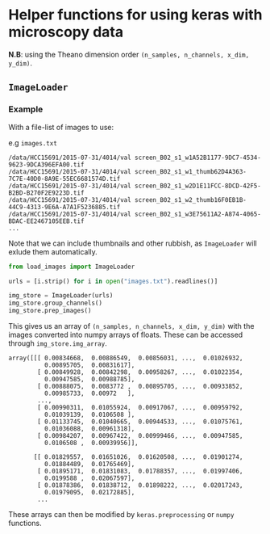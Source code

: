 # Helper functions for using keras with microscopy data


**N.B**: using the Theano dimension order `(n_samples, n_channels, x_dim, y_dim)`.


## `ImageLoader`

### Example

With a file-list of images to use:

e.g `images.txt`
```
/data/HCC15691/2015-07-31/4014/val screen_B02_s1_w1A52B1177-9DC7-4534-9623-9DCA396EFA00.tif
/data/HCC15691/2015-07-31/4014/val screen_B02_s1_w1_thumb62D4A363-7C7E-40D0-8A9E-55EC6681574D.tif
/data/HCC15691/2015-07-31/4014/val screen_B02_s1_w2D1E11FCC-8DCD-42F5-B2BD-B270F2E9223D.tif
/data/HCC15691/2015-07-31/4014/val screen_B02_s1_w2_thumb16F0EB1B-44C9-4313-9E6A-A7A1F5236885.tif
/data/HCC15691/2015-07-31/4014/val screen_B02_s1_w3E75611A2-A874-4065-BDAC-EE2467105EEB.tif
...
```

Note that we can include thumbnails and other rubbish, as `ImageLoader` will exlude them automatically.

```python
from load_images import ImageLoader

urls = [i.strip() for i in open("images.txt").readlines()]

img_store = ImageLoader(urls)
img_store.group_channels()
img_store.prep_images()
```

This gives us an array of `(n_samples, n_channels, x_dim, y_dim)` with the images converted into numpy arrays of floats. These can be accessed through `img_store.img_array`.

```
array([[[ 0.00834668,  0.00886549,  0.00856031, ...,  0.01026932,
          0.00895705,  0.00831617],
        [ 0.00849928,  0.00842298,  0.00958267, ...,  0.01022354,
          0.00947585,  0.00988785],
        [ 0.00888075,  0.0083772 ,  0.00895705, ...,  0.00933852,
          0.00985733,  0.00972   ],
        ...,
        [ 0.00990311,  0.01055924,  0.00917067, ...,  0.00959792,
          0.01039139,  0.0106508 ],
        [ 0.01133745,  0.01040665,  0.00944533, ...,  0.01075761,
          0.01036088,  0.00961318],
        [ 0.00984207,  0.00967422,  0.00999466, ...,  0.00947585,
          0.0106508 ,  0.00939956]],

       [[ 0.01829557,  0.01651026,  0.01620508, ...,  0.01901274,
          0.01884489,  0.01765469],
        [ 0.01895171,  0.01831083,  0.01788357, ...,  0.01997406,
          0.0199588 ,  0.02067597],
        [ 0.01878386,  0.01838712,  0.01898222, ...,  0.02017243,
          0.01979095,  0.02172885],
        ...
```

These arrays can then be modified by `keras.preprocessing` or `numpy` functions.
